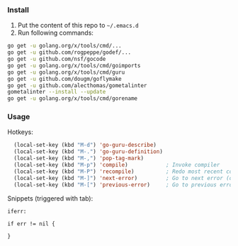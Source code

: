 ### Install

1. Put the content of this repo to `~/.emacs.d`
1. Run following commands:
  ```bash
  go get -u golang.org/x/tools/cmd/...
  go get -u github.com/rogpeppe/godef/...
  go get -u github.com/nsf/gocode
  go get -u golang.org/x/tools/cmd/goimports
  go get -u golang.org/x/tools/cmd/guru
  go get -u github.com/dougm/goflymake
  go get -u github.com/alecthomas/gometalinter
  gometalinter --install --update
  go get -u golang.org/x/tools/cmd/gorename
  ```

### Usage

Hotkeys:
```lisp
  (local-set-key (kbd "M-d") 'go-guru-describe)
  (local-set-key (kbd "M-.") 'go-guru-definition)
  (local-set-key (kbd "M-,") 'pop-tag-mark)
  (local-set-key (kbd "M-p") 'compile)            ; Invoke compiler        
  (local-set-key (kbd "M-P") 'recompile)          ; Redo most recent compile cmd       
  (local-set-key (kbd "M-]") 'next-error)         ; Go to next error (or msg)       
  (local-set-key (kbd "M-[") 'previous-error)     ; Go to previous error or msg   
```

Snippets (triggered with tab):
```text
iferr:

if err != nil {

}
```
